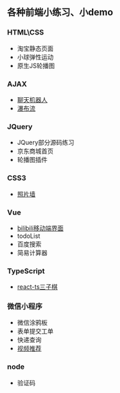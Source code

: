 ## 各种前端小练习、小demo

### HTML\CSS 
- 淘宝静态页面
- 小球弹性运动
- 原生JS轮播图

### AJAX
- [聊天机器人](https://github.com/zhh10/practive/tree/master/%E8%81%8A%E5%A4%A9%E6%9C%BA%E5%99%A8%E4%BA%BA)
- [瀑布流](https://github.com/zhh10/practive/tree/master/%E7%80%91%E5%B8%83%E6%B5%81)

### JQuery 
- JQuery部分源码练习
- 京东商城首页
- 轮播图插件

### CSS3
- [照片墙](https://github.com/zhh10/practive/tree/master/%E7%85%A7%E7%89%87%E5%A2%99)

### Vue 
- [bilibili移动端界面](https://github.com/zhh10/practive/tree/master/bilibili%E7%A7%BB%E5%8A%A8%E7%AB%AF%E7%95%8C%E9%9D%A2)
- todoList
- 百度搜索
- 简易计算器

### TypeScript 
- [react-ts三子棋](https://github.com/zhh10/practive/tree/master/react-ts-%E4%B8%89%E5%AD%90%E6%A3%8B)

### 微信小程序
- 微信涂鸦板
- 表单提交工单
- 快递查询
- [视频推荐](https://github.com/zhh10/practive/tree/master/%E6%8E%A8%E8%8D%90%E8%A7%86%E9%A2%91)

### node 
- 验证码

